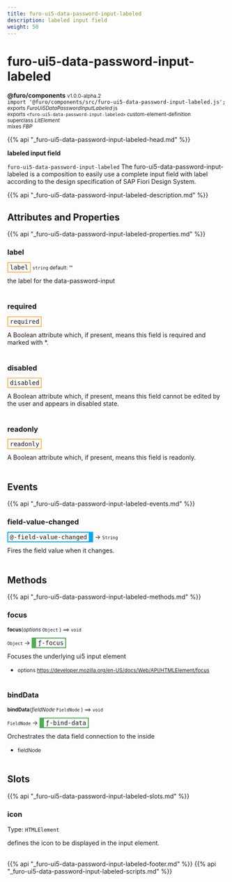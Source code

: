 ```yaml
---
title: furo-ui5-data-password-input-labeled
description: labeled input field
weight: 50
---
```


# furo-ui5-data-password-input-labeled
**@furo/components** <small>v1.0.0-alpha.2</small>
<br>`import '@furo/components/src/furo-ui5-data-password-input-labeled.js';`<small>
<br>exports *FuroUi5DataPasswordInputLabeled* js
<br>exports `<furo-ui5-data-password-input-labeled>` custom-element-definition
<br>superclass *LitElement*
<br> mixes *FBP*</small>

{{% api "_furo-ui5-data-password-input-labeled-head.md" %}}

**labeled input field**

`furo-ui5-data-password-input-labeled`
The furo-ui5-data-password-input-labeled is a composition to easily use a complete input field with label according
to the design specification of SAP Fiori Design System.

{{% api "_furo-ui5-data-password-input-labeled-description.md" %}}


## Attributes and Properties
{{% api "_furo-ui5-data-password-input-labeled-properties.md" %}}






### **label**

<span  style="border-width:2px; border-style: solid;border-color:  rgb(255, 182, 91);font-family:monospace; padding:2px 4px;">label</span>
<small>`string` default: **&#39;&#39;**</small>

the label for the data-password-input
<br><br>

### **required**

<span  style="border-width:2px; border-style: solid;border-color:  rgb(255, 182, 91);font-family:monospace; padding:2px 4px;">required</span>
</small>

A Boolean attribute which, if present, means this field is required and marked with *.
<br><br>

### **disabled**

<span  style="border-width:2px; border-style: solid;border-color:  rgb(255, 182, 91);font-family:monospace; padding:2px 4px;">disabled</span>
</small>

A Boolean attribute which, if present, means this field cannot be edited by the user and
appears in disabled state.
<br><br>

### **readonly**

<span  style="border-width:2px; border-style: solid;border-color:  rgb(255, 182, 91);font-family:monospace; padding:2px 4px;">readonly</span>
</small>

A Boolean attribute which, if present, means this field is readonly.
<br><br>
## Events
{{% api "_furo-ui5-data-password-input-labeled-events.md" %}}

### **field-value-changed**
<span  style="border-width:2px 10px 2px 2px; border-style: solid;border-color:  rgb(2, 168, 244);font-family:monospace; padding:2px 4px;">@-field-value-changed</span>
→ <small>`String`</small>

Fires the field value when it changes.
<br><br>

## Methods
{{% api "_furo-ui5-data-password-input-labeled-methods.md" %}}


### **focus**
<small>**focus**(*options* `Object` ) ⟹ `void`</small>

<small>`Object` </small> →
<span  style="border-width:2px 2px 2px 10px; border-style: solid;border-color:  rgb(76, 175, 80);font-family:monospace; padding:2px 4px;">ƒ-focus</span>

Focuses the underlying ui5 input element

- <small>options https://developer.mozilla.org/en-US/docs/Web/API/HTMLElement/focus</small>
<br><br>


### **bindData**
<small>**bindData**(*fieldNode* `FieldNode` ) ⟹ `void`</small>

<small>`FieldNode` </small> →
<span  style="border-width:2px 2px 2px 10px; border-style: solid;border-color:  rgb(76, 175, 80);font-family:monospace; padding:2px 4px;">ƒ-bind-data</span>

Orchestrates the data field connection to the inside

- <small>fieldNode </small>
<br><br>







## Slots
{{% api "_furo-ui5-data-password-input-labeled-slots.md" %}}

### **icon**
Type: `HTMLElement`

defines the icon to be displayed in the input element.
<br><br>

{{% api "_furo-ui5-data-password-input-labeled-footer.md" %}}
{{% api "_furo-ui5-data-password-input-labeled-scripts.md" %}}
